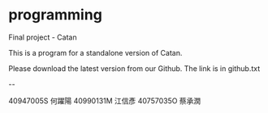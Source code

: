 # programming
Final project - Catan

This is a program for a standalone version of Catan.

Please download the latest version from our Github. 
The link is in github.txt

--

40947005S 何躍陽
40990131M 江信彥
40757035O 蔡承潤
